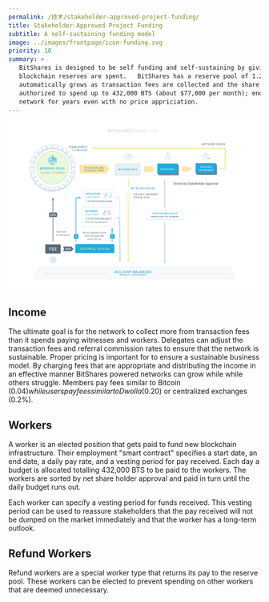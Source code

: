 ```yaml
---
permalink: /技术/stakeholder-approved-project-funding/
title: Stakeholder-Approved Project Funding
subtitle: A self-sustaining funding model
image: ../images/frontpage/icon-funding.svg
priority: 10
summary: >
   BitShares is designed to be self funding and self-sustaining by giving the stakeholders the power to direct where
   blockchain reserves are spent.   BitShares has a reserve pool of 1.2 billion BTS (about $8 million dollars) that
   automatically grows as transaction fees are collected and the share price rises.   Each day the blockchain is
   authorized to spend up to 432,000 BTS (about $77,000 per month); enough to hire a small team to maintain the
   network for years even with no price appriciation.
---
```


<center> <img width="800px" src="/images/cashflow.png"/></center>

## Income

The ultimate goal is for the network to collect more from transaction fees than it spends paying witnesses and
workers.   Delegates can adjust the transaction fees and referral commission rates to ensure that the network
is sustainable.  Proper pricing is important for to ensure a sustainable business model. By charging fees that are appropriate and
distributing the income in an effective manner BitShares powered networks can grow while while others struggle.
Members pay fees similar to Bitcoin ($0.04) while users pay fees similar to Dwolla ($0.20) or centralized exchanges (0.2%).

## Workers
A worker is an elected position that gets paid to fund new blockchain infrastructure.  Their employment "smart contract"
specifies a start date, an end date, a daily pay rate, and a vesting period for pay received. Each
day a budget is allocated totalling 432,000 BTS to be paid to the workers.  The workers are sorted by net
share holder approval and paid in turn until the daily budget runs out.

Each worker can specify a vesting period for funds received.  This vesting period can be used to reassure stakeholders
that the pay received will not be dumped on the market immediately and that the worker has a long-term outlook.

## Refund Workers

Refund workers are a special worker type that returns its pay to the reserve pool.  These workers can be
elected to prevent spending on other workers that are deemed unnecessary.
